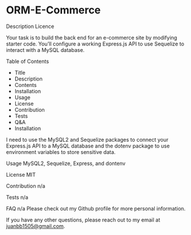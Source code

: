 # ORM-E-Commerce
Description
Licence

Your task is to build the back end for an e-commerce site by modifying starter code. You’ll configure a working Express.js API to use Sequelize to interact with a MySQL database.

Table of Contents

- Title
- Description
- Contents
- Installation
- Usage
- License
- Contribution
- Tests
- Q&A
- Installation


I need to use the MySQL2 and Sequelize packages to connect your Express.js API to a MySQL database and the dotenv package to use environment variables to store sensitive data.

Usage
MySQL2, Sequelize, Express, and dontenv

License
MIT

Contribution
n/a

Tests
n/a

FAQ
n/a Please check out my Github profile for more personal information.

If you have any other questions, please reach out to my email at juanbb1505@gmail.com.
